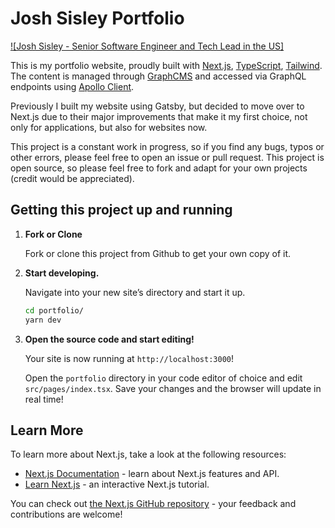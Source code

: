 # Josh Sisley Portfolio

[![Josh Sisley - Senior Software Engineer and Tech Lead in the US]](https://sisley.tech/)

This is my portfolio website, proudly built with [Next.js](https://nextjs.org/), [TypeScript](https://www.typescriptlang.org/), [Tailwind](https://tailwindcss.com/). The content is managed through [GraphCMS](https://graphcms.com/) and accessed via GraphQL endpoints using [Apollo Client](https://www.apollographql.com/).

Previously I built my website using Gatsby, but decided to move over to Next.js due to their major improvements that make it my first choice, not only for applications, but also for websites now.

This project is a constant work in progress, so if you find any bugs, typos or other errors, please feel free to open an issue or pull request. This project is open source, so please feel free to fork and adapt for your own projects (credit would be appreciated).

## Getting this project up and running

1.  **Fork or Clone**

    Fork or clone this project from Github to get your own copy of it.

1.  **Start developing.**

    Navigate into your new site’s directory and start it up.

    ```sh
    cd portfolio/
    yarn dev
    ```

1.  **Open the source code and start editing!**

    Your site is now running at `http://localhost:3000`!

    Open the `portfolio` directory in your code editor of choice and edit `src/pages/index.tsx`. Save your changes and the browser will update in real time!

## Learn More

To learn more about Next.js, take a look at the following resources:

- [Next.js Documentation](https://nextjs.org/docs) - learn about Next.js features and API.
- [Learn Next.js](https://nextjs.org/learn) - an interactive Next.js tutorial.

You can check out [the Next.js GitHub repository](https://github.com/vercel/next.js/) - your feedback and contributions are welcome!
